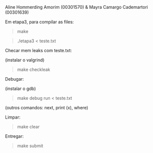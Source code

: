 Aline Hommerding Amorim (00301570) & Mayra Camargo Cademartori (00301639)

Em etapa3, para compilar as files:

> make

> ./etapa3 < teste.txt

Checar mem leaks com teste.txt:

(instalar o valgrind)

> make checkleak

Debugar:

(instalar o gdb)

> make debug
> run < teste.txt

(outros comandos: next, print (x), where)

Limpar:

> make clear

Entregar:

> make submit
